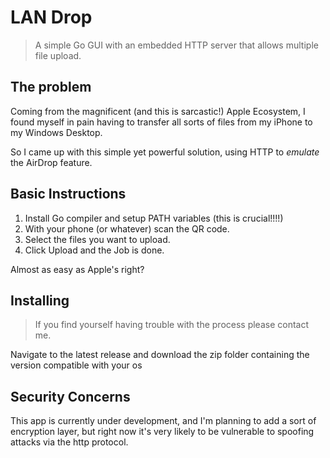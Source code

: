 # LAN Drop

> A simple Go GUI with an embedded HTTP server that allows multiple file upload.

## The problem

Coming from the magnificent (and this is sarcastic!) Apple Ecosystem, I found myself in pain having to transfer all sorts of files from my iPhone
to my Windows Desktop.

So I came up with this simple yet powerful solution, using HTTP to _emulate_ the AirDrop feature.

## Basic Instructions

1. Install Go compiler and setup PATH variables (this is crucial!!!!)
2. With your phone (or whatever) scan the QR code.
3. Select the files you want to upload.
4. Click Upload and the Job is done.

Almost as easy as Apple's right?

## Installing

> If you find yourself having trouble with the process please contact me.

Navigate to the latest release and download the zip folder containing the version compatible with your os

## Security Concerns

This app is currently under development, and I'm planning to add a sort of encryption layer, but right now it's very likely to be vulnerable to spoofing attacks via the http protocol.
